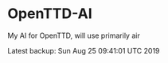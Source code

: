 # OpenTTD-AI
My AI for OpenTTD, will use primarily air

Latest backup: Sun Aug 25 09:41:01 UTC 2019
